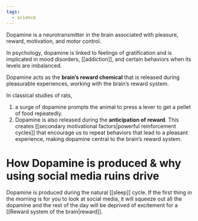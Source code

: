 ```yaml
---
tags:
  - science
---
```

Dopamine is a neurotransmitter in the brain associated with pleasure, reward, motivation, and motor control.

In psychology, dopamine is linked to feelings of gratification and is implicated in mood disorders, [[addiction]], and certain behaviors when its levels are imbalanced.

Dopamine acts as the **brain’s reward chemical** that is released during pleasurable experiences, working with the brain’s reward system. 

In classical studies of rats, 
1. a surge of dopamine prompts the animal to press a lever to get a pellet of food repeatedly.
2. Dopamine is also released during the **anticipation of reward**. This creates [[secondary motivational factors|powerful reinforcement cycles]] that encourage us to repeat behaviors that lead to a pleasant experience, making dopamine central to the brain’s reward system.

# How Dopamine is produced & why using social media ruins drive
Dopamine is produced during the natural [[sleep]] cycle. If the first thing in the morning is for you to look at social media, it will squeeze out all the dopamine and the rest of the day will be deprived of excitement for a [[Reward system of the brain|reward]]. 


